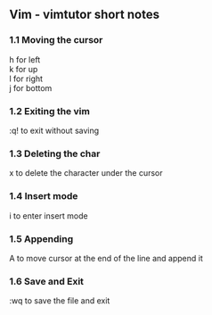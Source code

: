 ## Vim - vimtutor short notes

### 1.1 Moving the cursor  
h for left  
k  for up  
l for right  
j for bottom   

### 1.2 Exiting the vim  
:q! to exit without saving

### 1.3 Deleting the char  
x to delete the character under the cursor

### 1.4 Insert mode  
i to enter insert mode

### 1.5 Appending
A to move cursor at the end of the line and append it

### 1.6 Save and Exit  
:wq to save the file and exit

### 
